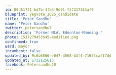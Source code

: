 ```yaml
---
id: 09d51771-bd7b-4fb3-9d01-f57317383af9
blueprint: yegvote_2025_candidate
title: 'Peter Sandhu'
name: 'Peter Sandhu'
twitter: petersandhu7
description: 'Former MLA, Edmonton-Manning.'
photo: 1517279453645-modified.png
confirmed: true
ward: mayor
incumbent: false
updated_by: 9c6b6866-e047-4568-b3f4-71623caf17dd
updated_at: 1732125615
facebook: Petersandhu28
---
```

